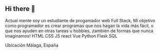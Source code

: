 ## Hi there 👋
Actual mente soy un estudiante de progamador web Full Stack,
Mi objetivo como programador es crear programas que nos hagan la vida más fácil,
o que nos ayuden en otras tareas u hobbies, 
¡también de formas que nunca imaginamos! HTML CSS JS react Vue Python Flask SQL

Ubicación
Málaga, España
<!--
**The-Ghost56/The-Ghost56** is a ✨ _special_ ✨ repository because its `README.md` (this file) appears on your GitHub profile.

Here are some ideas to get you started:

- 🔭 I’m currently working on ...
- 🌱 I’m currently learning ...
- 👯 I’m looking to collaborate on ...
- 🤔 I’m looking for help with ...
- 💬 Ask me about ...
- 📫 How to reach me: ...
- 😄 Pronouns: ...
- ⚡ Fun fact: ...
-->
